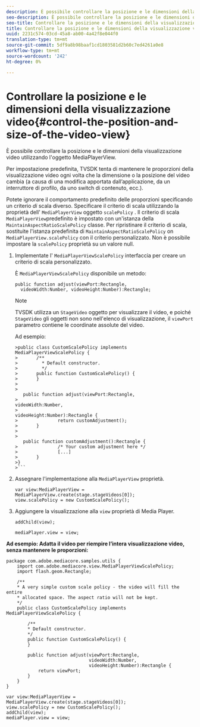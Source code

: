 ```yaml
---
description: È possibile controllare la posizione e le dimensioni della visualizzazione video utilizzando l'oggetto MediaPlayerView.
seo-description: È possibile controllare la posizione e le dimensioni della visualizzazione video utilizzando l'oggetto MediaPlayerView.
seo-title: Controllare la posizione e le dimensioni della visualizzazione video
title: Controllare la posizione e le dimensioni della visualizzazione video
uuid: 2231c574-03cd-45a8-ab00-4a42f8e044f0
translation-type: tm+mt
source-git-commit: 5df9a8b98baaf1cd1803581d2b60c7ed4261a0e8
workflow-type: tm+mt
source-wordcount: '242'
ht-degree: 0%

---
```



# Controllare la posizione e le dimensioni della visualizzazione video{#control-the-position-and-size-of-the-video-view}

È possibile controllare la posizione e le dimensioni della visualizzazione video utilizzando l&#39;oggetto MediaPlayerView.

Per impostazione predefinita, TVSDK tenta di mantenere le proporzioni della visualizzazione video ogni volta che la dimensione o la posizione del video cambia (a causa di una modifica apportata dall’applicazione, da un interruttore di profilo, da uno switch di contenuto, ecc.).

Potete ignorare il comportamento predefinito delle proporzioni specificando un criterio *di* scala diverso. Specificare il criterio di scala utilizzando la proprietà dell&#39; `MediaPlayerView` oggetto `scalePolicy` . Il criterio di scala `MediaPlayerView`predefinito è impostato con un&#39;istanza della `MaintainAspectRatioScalePolicy` classe. Per ripristinare il criterio di scala, sostituite l&#39;istanza predefinita di `MaintainAspectRatioScalePolicy` on `MediaPlayerView.scalePolicy` con il criterio personalizzato. Non è possibile impostare la `scalePolicy` proprietà su un valore null.

1. Implementate l&#39; `MediaPlayerViewScalePolicy` interfaccia per creare un criterio di scala personalizzato.

   È `MediaPlayerViewScalePolicy` disponibile un metodo:

   ```
   public function adjust(viewPort:Rectangle, 
     videoWidth:Number, videoHeight:Number):Rectangle;
   ```

   >[!NOTE]
   >
   >TVSDK utilizza un `StageVideo` oggetto per visualizzare il video, e poiché `StageVideo` gli oggetti non sono nell&#39;elenco di visualizzazione, il `viewPort` parametro contiene le coordinate assolute del video.
   >
   >
   >Ad esempio:
   >
   >
   ```
   >public class CustomScalePolicy implements MediaPlayerViewScalePolicy { 
   >       /** 
   >         * Default constructor. 
   >         */ 
   >       public function CustomScalePolicy() { 
   >       } 
   > 
   >    
      public function adjust(viewPort:Rectangle,  
   >                                                     videoWidth:Number,  
   >                                                     videoHeight:Number):Rectangle { 
   >               return customAdjustment(); 
   >       } 
   > 
   >    
      public function customAdjustment():Rectangle { 
   >               /* Your custom adjustment here */ 
   >               [...] 
   >       } 
   >}
   >```

1. Assegnare l&#39;implementazione alla `MediaPlayerView` proprietà.

   ```
   var view:MediaPlayerView = MediaPlayerView.create(stage.stageVideos[0]); 
   view.scalePolicy = new CustomScalePolicy();
   ```

1. Aggiungere la visualizzazione alla `view` proprietà di Media Player.

   ```
   addChild(view); 
   
   mediaPlayer.view = view;
   ```

<!--<a id="example_7B08ECCDA17B4DD191FC672BD1F4C850"></a>-->

**Ad esempio: Adatta il video per riempire l’intera visualizzazione video, senza mantenere le proporzioni:**

```
package com.adobe.mediacore.samples.utils { 
    import com.adobe.mediacore.view.MediaPlayerViewScalePolicy; 
    import flash.geom.Rectangle; 
 
    /** 
    * A very simple custom scale policy - the video will fill the entire 
    * allocated space. The aspect ratio will not be kept. 
    */ 
    public class CustomScalePolicy implements MediaPlayerViewScalePolicy { 
 
        /** 
        * Default constructor. 
        */ 
        public function CustomScalePolicy() { 
        } 
 
        public function adjust(viewPort:Rectangle, 
                               videoWidth:Number,  
                               videoHeight:Number):Rectangle { 
            return viewPort; 
        } 
    } 
} 
 
var view:MediaPlayerView = MediaPlayerView.create(stage.stageVideos[0]); 
view.scalePolicy = new CustomScalePolicy(); 
addChild(view); 
mediaPlayer.view = view;
```

